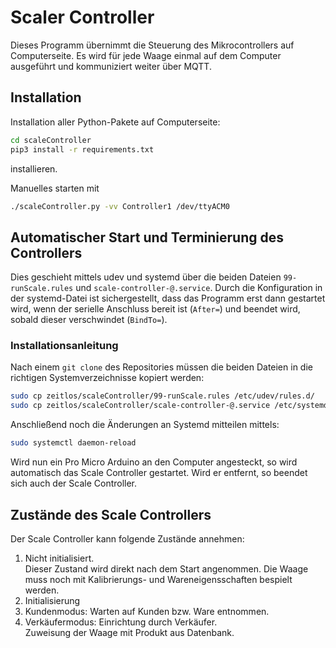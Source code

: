 # Scaler Controller

Dieses Programm übernimmt die Steuerung des Mikrocontrollers auf Computerseite. Es wird für jede Waage einmal auf dem Computer ausgeführt und kommuniziert weiter über MQTT.

## Installation

Installation aller Python-Pakete auf Computerseite:
```bash
cd scaleController
pip3 install -r requirements.txt
````
installieren.

Manuelles starten mit
```bash
./scaleController.py -vv Controller1 /dev/ttyACM0
```


## Automatischer Start und Terminierung des Controllers

Dies geschieht mittels udev und systemd über die beiden Dateien `99-runScale.rules` und `scale-controller-@.service`.
Durch die Konfiguration in der systemd-Datei ist sichergestellt, dass das Programm erst dann gestartet wird, wenn der serielle Anschluss bereit ist (`After=`) und beendet wird, sobald dieser verschwindet (`BindTo=`). 

### Installationsanleitung
Nach einem `git clone` des Repositories müssen die beiden Dateien in die richtigen Systemverzeichnisse kopiert werden:
```bash
sudo cp zeitlos/scaleController/99-runScale.rules /etc/udev/rules.d/
sudo cp zeitlos/scaleController/scale-controller-@.service /etc/systemd/system/
```
Anschließend noch die Änderungen an Systemd mitteilen mittels: 
```bash
sudo systemctl daemon-reload
```

Wird nun ein Pro Micro Arduino an den Computer angesteckt, so wird automatisch das Scale Controller gestartet. Wird er entfernt, so beendet sich auch der Scale Controller.


## Zustände des Scale Controllers

Der Scale Controller kann folgende Zustände annehmen:
1) Nicht initialisiert.  
   Dieser Zustand wird direkt nach dem Start angenommen. Die Waage muss noch mit Kalibrierungs- und Wareneigensschaften bespielt werden.
2) Initialisierung
3) Kundenmodus: Warten auf Kunden bzw. Ware entnommen.
4) Verkäufermodus: Einrichtung durch Verkäufer.  
   Zuweisung der Waage mit Produkt aus Datenbank.
 
 
